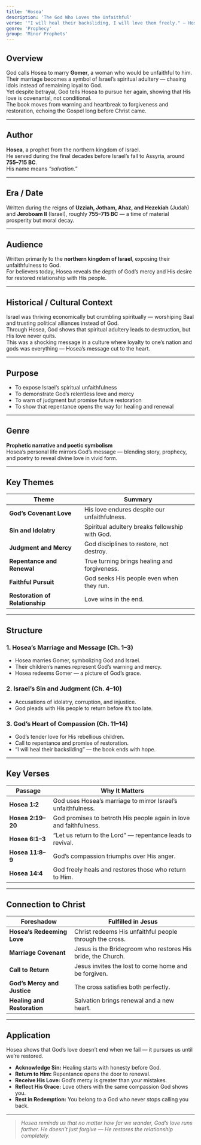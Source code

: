 ```yaml
---
title: 'Hosea'
description: 'The God Who Loves the Unfaithful'
verse: '"I will heal their backsliding, I will love them freely." — Hosea 14:4'
genre: 'Prophecy'
group: 'Minor Prophets'
---
```


## Overview  
God calls Hosea to marry **Gomer**, a woman who would be unfaithful to him.  
Their marriage becomes a symbol of Israel’s spiritual adultery — chasing idols instead of remaining loyal to God.  
Yet despite betrayal, God tells Hosea to pursue her again, showing that His love is covenantal, not conditional.  
The book moves from warning and heartbreak to forgiveness and restoration, echoing the Gospel long before Christ came.

---

## Author  
**Hosea**, a prophet from the northern kingdom of Israel.  
He served during the final decades before Israel’s fall to Assyria, around **755–715 BC**.  
His name means *“salvation.”*

---

## Era / Date  
Written during the reigns of **Uzziah, Jotham, Ahaz, and Hezekiah** (Judah) and **Jeroboam II** (Israel), roughly **755–715 BC** — a time of material prosperity but moral decay.

---

## Audience  
Written primarily to the **northern kingdom of Israel**, exposing their unfaithfulness to God.  
For believers today, Hosea reveals the depth of God’s mercy and His desire for restored relationship with His people.

---

## Historical / Cultural Context  
Israel was thriving economically but crumbling spiritually — worshiping Baal and trusting political alliances instead of God.  
Through Hosea, God shows that spiritual adultery leads to destruction, but His love never quits.  
This was a shocking message in a culture where loyalty to one’s nation and gods was everything — Hosea’s message cut to the heart.

---

## Purpose  
- To expose Israel’s spiritual unfaithfulness  
- To demonstrate God’s relentless love and mercy  
- To warn of judgment but promise future restoration  
- To show that repentance opens the way for healing and renewal  

---

## Genre  
**Prophetic narrative and poetic symbolism**  
Hosea’s personal life mirrors God’s message — blending story, prophecy, and poetry to reveal divine love in vivid form.

---

## Key Themes  

| Theme | Summary |
|-------|----------|
| **God’s Covenant Love** | His love endures despite our unfaithfulness. |
| **Sin and Idolatry** | Spiritual adultery breaks fellowship with God. |
| **Judgment and Mercy** | God disciplines to restore, not destroy. |
| **Repentance and Renewal** | True turning brings healing and forgiveness. |
| **Faithful Pursuit** | God seeks His people even when they run. |
| **Restoration of Relationship** | Love wins in the end. |

---

## Structure  

### 1. Hosea’s Marriage and Message (Ch. 1–3)
- Hosea marries Gomer, symbolizing God and Israel.  
- Their children’s names represent God’s warning and mercy.  
- Hosea redeems Gomer — a picture of God’s grace.  

### 2. Israel’s Sin and Judgment (Ch. 4–10)
- Accusations of idolatry, corruption, and injustice.  
- God pleads with His people to return before it’s too late.  

### 3. God’s Heart of Compassion (Ch. 11–14)
- God’s tender love for His rebellious children.  
- Call to repentance and promise of restoration.  
- “I will heal their backsliding” — the book ends with hope.  

---

## Key Verses  

| Passage | Why It Matters |
|----------|----------------|
| **Hosea 1:2** | God uses Hosea’s marriage to mirror Israel’s unfaithfulness. |
| **Hosea 2:19–20** | God promises to betroth His people again in love and faithfulness. |
| **Hosea 6:1–3** | “Let us return to the Lord” — repentance leads to revival. |
| **Hosea 11:8–9** | God’s compassion triumphs over His anger. |
| **Hosea 14:4** | God freely heals and restores those who return to Him. |

---

## Connection to Christ  

| Foreshadow | Fulfilled in Jesus |
|-------------|-------------------|
| **Hosea’s Redeeming Love** | Christ redeems His unfaithful people through the cross. |
| **Marriage Covenant** | Jesus is the Bridegroom who restores His bride, the Church. |
| **Call to Return** | Jesus invites the lost to come home and be forgiven. |
| **God’s Mercy and Justice** | The cross satisfies both perfectly. |
| **Healing and Restoration** | Salvation brings renewal and a new heart. |

---

## Application  
Hosea shows that God’s love doesn’t end when we fail — it pursues us until we’re restored.  
- **Acknowledge Sin:** Healing starts with honesty before God.  
- **Return to Him:** Repentance opens the door to renewal.  
- **Receive His Love:** God’s mercy is greater than your mistakes.  
- **Reflect His Grace:** Love others with the same compassion God shows you.  
- **Rest in Redemption:** You belong to a God who never stops calling you back.  

---

> *Hosea reminds us that no matter how far we wander, God’s love runs farther. He doesn’t just forgive — He restores the relationship completely.*
